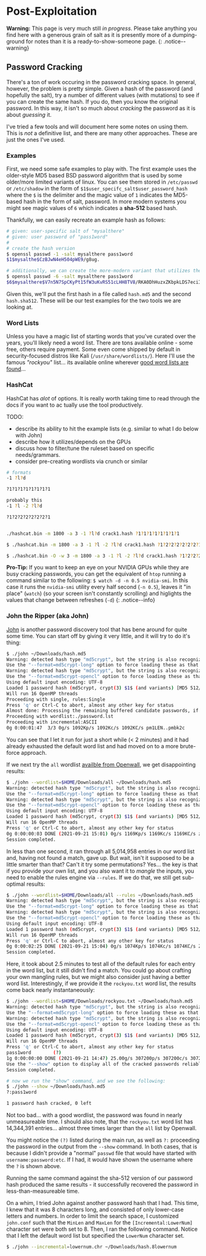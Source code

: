 # Post-Exploitation

**Warning:** This page is very much still *in progress*. Please take anything you find here with a generous grain of salt as it is presently more of a dumping-ground for notes than it is a ready-to-show-someone page.
{: .notice--warning}

## Password Cracking

There's a ton of work occuring in the password cracking space. In general, however, the problem is pretty simple. Given a hash of the password (and hopefully the salt), try a number of different values (with mutations) to see if you can create the same hash. If you do, then you know the original password. In this way, it isn't so much about _cracking_ the password as it is about _guessing_ it. 

I've tried a few tools and will document here some notes on using them. This is _not_ a definitive list, and there are many other approaches. These are just the ones I've used.

### Examples

First, we need some safe examples to play with. The first example uses the older-style MD5 based BSD password algorithm that is used by some older/more limited variants of linux. You can see them stored in `/etc/passwd` or `/etc/shadow` in the form of `$1$user_specifc_salt$user_password_hash` where the `$` is the delimiter and the magic value of `1` indicates the MD5-based hash in the form of salt, password. In more modern systems you might see magic values of `6` which indicates a __sha-512__ based hash.

Thankfully, we can easily recreate an example hash as follows:

```bash
# given: user-specific salt of "mysalthere"
# given: user password of "pass1word"
# 
# create the hash version
$ openssl passwd -1 -salt mysalthere pass1word
$1$mysalthe$CzBJwN4eH504pWE9/g8ug.

# additionally, we can create the more-modern variant that utilizes the sha-512 algorithm
$ openssl passwd -6 -salt mysalthere pass1word
$6$mysalthere$V7n5N7SpCKyPt15fW3uKvRS51cLHH8TV8/RKA0DhHuzxZKbpkLDS7eciImIkzgG3cbrkSHonb3b2PQiANaF6X/
```

Given this, we'll put the first hash in a file called `hash.md5` and the second `hash.sha512`. These will be our test examples for the two tools we are looking at.


### Word Lists

Unless you have a magic list of starting words that you've curated over the years, you'll likely need a word list. There are tons available online - some free, others require payment. Some even come shipped by default in security-focused distros like Kali (`/usr/share/wordlists/`). Here I'll use the famous _"rockyou"_ list... its available online wherever [good word lists are found](https://google.com/?q=rockyou%20wordlist)...

### HashCat

HashCat has *alot* of options. It is really worth taking time to read through the docs if you want to ac
tually use the tool productively. 

TODO:
- describe its ability to hit the example lists (e.g. similar to what I do below with John)
- describe how it utilizes/depends on the GPUs
- discuss how to filter/tune the ruleset based on specific needs/grammars.
- consider pre-creating wordlists via crunch or similar


```bash
# formats
-1 ?l?d

?1?1?1?1?1?1?1?1

probably this
-1 ?l -2 ?l?d

?1?2?2?2?2?2?2?1


./hashcat.bin -m 1800 -a 3 -1 ?l?d crack1.hash ?1?1?1?1?1?1?1?1

$ ./hashcat.bin -m 1800 -a 3 -1 ?l -2 ?l?d crack1.hash ?1?2?2?2?2?2?2?1

$ ./hashcat.bin -O -w 3 -m 1800 -a 3 -1 ?l -2 ?l?d crack1.hash ?1?2?2?2?2?2?2?1
```




**Pro-Tip:** If you want to keep an eye on your NVIDIA GPUs while they are busy cracking passwords, you can get the equivalent of `htop` running a command similar to the following: `$ watch -d -n 0.5 nvidia-smi`. In this case it runs the `nvidia-smi` utility every half second (`-n 0.5`), leaves it "in place" (`watch`) (so your screen isn't constantly scrolling) and higlights the values that change between refreshes (`-d`)
{: .notice--info}




### John the Ripper (aka John)

[John](https://www.openwall.com/john/) is another password discovery tool that has bene around for quite some time. You can start off by giving it very little, and it will try to do it's thing:

```bash
$ ./john ~/Downloads/hash.md5 
Warning: detected hash type "md5crypt", but the string is also recognized as "md5crypt-long"
Use the "--format=md5crypt-long" option to force loading these as that type instead
Warning: detected hash type "md5crypt", but the string is also recognized as "md5crypt-opencl"
Use the "--format=md5crypt-opencl" option to force loading these as that type instead
Using default input encoding: UTF-8
Loaded 1 password hash (md5crypt, crypt(3) $1$ (and variants) [MD5 512/512 AVX512BW 16x3])
Will run 16 OpenMP threads
Proceeding with single, rules:Single
Press 'q' or Ctrl-C to abort, almost any other key for status
Almost done: Processing the remaining buffered candidate passwords, if any.
Proceeding with wordlist:./password.lst
Proceeding with incremental:ASCII
0g 0:00:01:47  3/3 0g/s 1092Kp/s 1092Kc/s 1092KC/s pm1LEN..pmbk2c
```

You can see that I let it run for just a short while (< 2 minutes) and it had already exhausted the default word list and had moved on to a more brute-force approach. 

If we next try the `all` wordlist [availble from Openwall](https://www.openwall.com/wordlists/), we get disappointing results:

```bash
$ ./john --wordlist=$HOME/Downloads/all ~/Downloads/hash.md5 
Warning: detected hash type "md5crypt", but the string is also recognized as "md5crypt-long"
Use the "--format=md5crypt-long" option to force loading these as that type instead
Warning: detected hash type "md5crypt", but the string is also recognized as "md5crypt-opencl"
Use the "--format=md5crypt-opencl" option to force loading these as that type instead
Using default input encoding: UTF-8
Loaded 1 password hash (md5crypt, crypt(3) $1$ (and variants) [MD5 512/512 AVX512BW 16x3])
Will run 16 OpenMP threads
Press 'q' or Ctrl-C to abort, almost any other key for status
0g 0:00:00:03 DONE (2021-09-21 15:01) 0g/s 1169Kp/s 1169Kc/s 1169KC/s zhnets..{ysrfk
Session completed. 
```

In less than one second, it ran through all 5,014,958 entries in our word list and, having not found a match, gave up. But wait, isn't it supposed to be a little smarter than that? Can't it try some permutations? Yes... the key is that if you provide your own list, and you also want it to _mangle_ the inputs, you need to enable the rules engine via `--rules`. If we do that, we still get sub-optimal results:

```bash
$ ./john --wordlist=$HOME/Downloads/all --rules ~/Downloads/hash.md5 
Warning: detected hash type "md5crypt", but the string is also recognized as "md5crypt-long"
Use the "--format=md5crypt-long" option to force loading these as that type instead
Warning: detected hash type "md5crypt", but the string is also recognized as "md5crypt-opencl"
Use the "--format=md5crypt-opencl" option to force loading these as that type instead
Using default input encoding: UTF-8
Loaded 1 password hash (md5crypt, crypt(3) $1$ (and variants) [MD5 512/512 AVX512BW 16x3])
Will run 16 OpenMP threads
Press 'q' or Ctrl-C to abort, almost any other key for status
0g 0:00:02:25 DONE (2021-09-21 15:04) 0g/s 1074Kp/s 1074Kc/s 1074KC/s Zwychiting..Zyyeking
Session completed. 
```

Here, it took about 2.5 minutes to test all of the default rules for each entry in the word list, but it still didn't find a match. You could go about crafting your own mangling rules, but we might also consider just having a better word list. Interestingly, if we provide it the `rockyou.txt` word list, the results come back nearly instantaneously:

```bash
$ ./john --wordlist=$HOME/Downloads/rockyou.txt ~/Downloads/hash.md5 
Warning: detected hash type "md5crypt", but the string is also recognized as "md5crypt-long"
Use the "--format=md5crypt-long" option to force loading these as that type instead
Warning: detected hash type "md5crypt", but the string is also recognized as "md5crypt-opencl"
Use the "--format=md5crypt-opencl" option to force loading these as that type instead
Using default input encoding: UTF-8
Loaded 1 password hash (md5crypt, crypt(3) $1$ (and variants) [MD5 512/512 AVX512BW 16x3])
Will run 16 OpenMP threads
Press 'q' or Ctrl-C to abort, almost any other key for status
pass1word        (?)     
1g 0:00:00:00 DONE (2021-09-21 14:47) 25.00g/s 307200p/s 307200c/s 307200C/s pitufo..gamboa
Use the "--show" option to display all of the cracked passwords reliably
Session completed. 

# now we run the "show" command, and we see the following:
$ ./john --show ~/Downloads/hash.md5 
?:pass1word

1 password hash cracked, 0 left
```

Not too bad... with a good wordlist, the password was found in nearly unmeasureable time. I should also note, that the `rockyou.txt` word list has 14,344,391 entries... almost three times larger than the `all` list by Openwall.

You might notice the `(?)` listed during the main run, as well as `?:` proceeding the password in the output from the `--show` command. In both cases, that is because I didn't provide a "normal" `passwd` file that would have started with `username:password:etc`. If I had, it would have shown the username where the `?` is shown above.

Running the same command against the sha-512 version of our password hash produced the same results - it successfully recovered the password in less-than-measureable time.

On a whim, I tried John against another password hash that I had. This time, I knew that it was 8 characters long, and consisted of only lower-case letters and numbers. In order to limit the search space, I customized `john.conf` such that the `MinLen` and `MaxLen` for the `[Incremental:LowerNum]` character set were both set to 8. Then, I ran the following command. Notice that I left the default word list but specified the `LowerNum` character set.

```bash
$ ./john --incremental=lowernum.chr ~/Downloads/hash.8lowernum
```